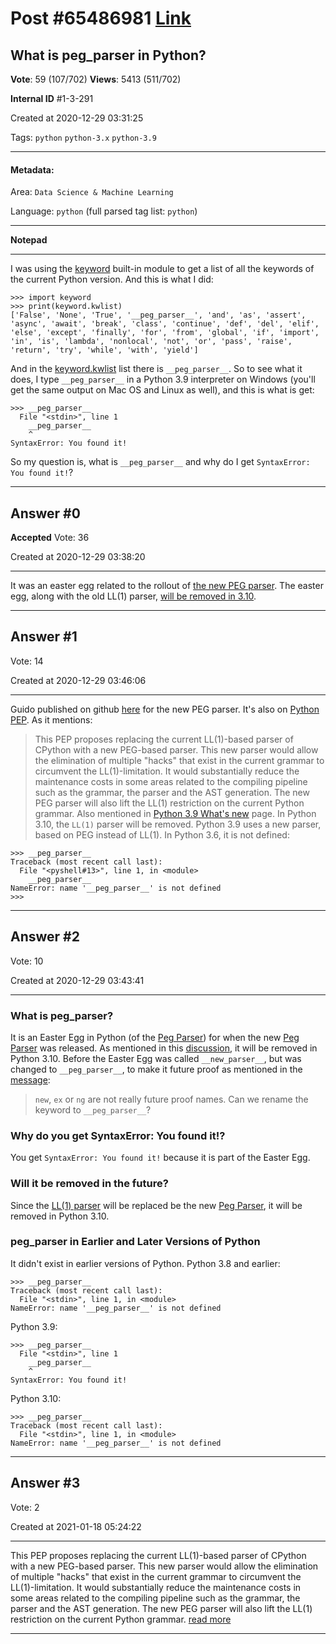 
# Post \#65486981 [Link](https://stackoverflow.com/questions/65486981/)

## What is __peg_parser__ in Python?

**Vote**: 59 (107/702) **Views**: 5413 (511/702) 

**Internal ID** \#1-3-291

Created at 2020-12-29 03:31:25

Tags: `python` `python-3.x` `python-3.9`

----------

#### Metadata:

Area: `Data Science & Machine Learning`

Language: `python` (full parsed tag list: `python`)

----------

**Notepad**


----------

I was using the [keyword](https://docs.python.org/3/library/keyword.html) built-in module to get a list of all the keywords of the current Python version. And this is what I did:
```
>>> import keyword
>>> print(keyword.kwlist)
['False', 'None', 'True', '__peg_parser__', 'and', 'as', 'assert', 'async', 'await', 'break', 'class', 'continue', 'def', 'del', 'elif', 'else', 'except', 'finally', 'for', 'from', 'global', 'if', 'import', 'in', 'is', 'lambda', 'nonlocal', 'not', 'or', 'pass', 'raise', 'return', 'try', 'while', 'with', 'yield']
```

And in the [keyword.kwlist](https://docs.python.org/3/library/keyword.html#keyword.kwlist) list there is `__peg_parser__`. So to see what it does, I type `__peg_parser__` in a Python 3.9 interpreter on Windows (you'll get the same output on Mac OS and Linux as well), and this is what is get:
```
>>> __peg_parser__
  File "<stdin>", line 1
    __peg_parser__
    ^
SyntaxError: You found it!
```

So my question is, what is `__peg_parser__` and why do I get `SyntaxError: You found it!`?


----------
        
## Answer \#0

**Accepted** Vote: 36

Created at 2020-12-29 03:38:20

------------

It was an easter egg related to the rollout of [the new PEG parser](https://www.python.org/dev/peps/pep-0617/). The easter egg, along with the old LL(1) parser, [will be removed in 3.10](https://bugs.python.org/issue40939).


------------
    
    
## Answer \#1

 Vote: 14

Created at 2020-12-29 03:46:06

------------

Guido published on github [here](https://github.com/we-like-parsers/pegen) for the new PEG parser.
It's also on [Python PEP](https://www.python.org/dev/peps/pep-0617/).
As it mentions:
> This PEP proposes replacing the current LL(1)-based parser of CPython with a new PEG-based parser. This new parser would allow the elimination of multiple "hacks" that exist in the current grammar to circumvent the LL(1)-limitation. It would substantially reduce the maintenance costs in some areas related to the compiling pipeline such as the grammar, the parser and the AST generation. The new PEG parser will also lift the LL(1) restriction on the current Python grammar.
Also mentioned in [Python 3.9 What's new](https://docs.python.org/3/whatsnew/3.9.html#new-parser) page.
In Python 3.10, the `LL(1)` parser will be removed. Python 3.9 uses a new parser, based on PEG instead of LL(1).
In Python 3.6, it is not defined:
```
>>> __peg_parser__
Traceback (most recent call last):
  File "<pyshell#13>", line 1, in <module>
    __peg_parser__
NameError: name '__peg_parser__' is not defined
>>>
```



------------
    
    
## Answer \#2

 Vote: 10

Created at 2020-12-29 03:43:41

------------


### What is __peg_parser__?


It is an Easter Egg in Python (of the [Peg Parser](https://www.python.org/dev/peps/pep-0617/)) for when the new [Peg Parser](https://www.python.org/dev/peps/pep-0617/) was released. As mentioned in this [discussion](https://bugs.python.org/issue40939), it will be removed in Python 3.10.
Before the Easter Egg was called `__new_parser__`, but was changed to `__peg_parser__`, to make it future proof as mentioned in the [message](https://bugs.python.org/msg371265):
> `new`, `ex` or `ng` are not really future proof names. Can we rename the keyword to `__peg_parser__`?

### Why do you get SyntaxError: You found it!?


You get `SyntaxError: You found it!` because it is part of the Easter Egg.

### Will it be removed in the future?


Since the [LL(1) parser](https://en.wikipedia.org/wiki/LL_parser) will be replaced be the new [Peg Parser](https://www.python.org/dev/peps/pep-0617/), it will be removed in Python 3.10.

### __peg_parser__ in Earlier and Later Versions of Python


It didn't exist in earlier versions of Python.
Python 3.8 and earlier:
```
>>> __peg_parser__
Traceback (most recent call last):
  File "<stdin>", line 1, in <module>
NameError: name '__peg_parser__' is not defined
```

Python 3.9:
```
>>> __peg_parser__
  File "<stdin>", line 1
    __peg_parser__
    ^
SyntaxError: You found it!
```

Python 3.10:
```
>>> __peg_parser__
Traceback (most recent call last):
  File "<stdin>", line 1, in <module>
NameError: name '__peg_parser__' is not defined
```



------------
    
    
## Answer \#3

 Vote: 2

Created at 2021-01-18 05:24:22

------------

This PEP proposes replacing the current LL(1)-based parser of CPython with a new PEG-based parser. This new parser would allow the elimination of multiple "hacks" that exist in the current grammar to circumvent the LL(1)-limitation. It would substantially reduce the maintenance costs in some areas related to the compiling pipeline such as the grammar, the parser and the AST generation. The new PEG parser will also lift the LL(1) restriction on the current Python grammar.
[read more](https://github.com/we-like-parsers/pegen)


------------
    
    